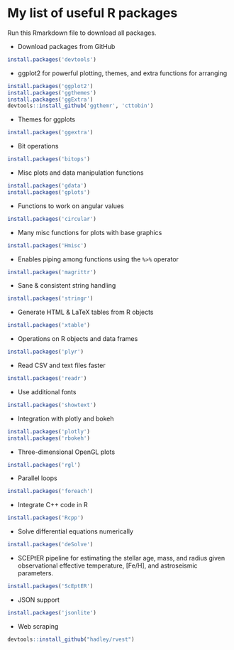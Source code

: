My list of useful R packages
============================

Run this Rmarkdown file to download all packages.

-   Download packages from GitHub

``` r
install.packages('devtools')
```

-   ggplot2 for powerful plotting, themes, and extra functions for arranging

``` r
install.packages('ggplot2')
install.packages('ggthemes')
install.packages('ggExtra')
devtools::install_github('ggthemr', 'cttobin')
```

-   Themes for ggplots

``` r
install.packages('ggextra')
```

-   Bit operations

``` r
install.packages('bitops')
```

-   Misc plots and data manipulation functions

``` r
install.packages('gdata')
install.packages('gplots')
```

-   Functions to work on angular values

``` r
install.packages('circular')
```

-   Many misc functions for plots with base graphics

``` r
install.packages('Hmisc')
```

-   Enables piping among functions using the `%>%` operator

``` r
install.packages('magrittr')
```

-   Sane & consistent string handling

``` r
install.packages('stringr')
```

-   Generate HTML & LaTeX tables from R objects

``` r
install.packages('xtable')
```

-   Operations on R objects and data frames

``` r
install.packages('plyr')
```

-   Read CSV and text files faster

``` r
install.packages('readr')
```

-   Use additional fonts

``` r
install.packages('showtext')
```

-   Integration with plotly and bokeh

``` r
install.packages('plotly')
install.packages('rbokeh')
```

-   Three-dimensional OpenGL plots

``` r
install.packages('rgl')
```

-   Parallel loops

``` r
install.packages('foreach')
```

-   Integrate C++ code in R

``` r
install.packages('Rcpp')
```

-   Solve differential equations numerically

``` r
install.packages('deSolve')
```

-   SCEPtER pipeline for estimating the stellar age, mass, and radius given observational effective temperature, [Fe/H], and astroseismic parameters.

``` r
install.packages('ScEptER')
```

-   JSON support

``` r
install.packages('jsonlite')
```

-   Web scraping

``` r
devtools::install_github("hadley/rvest")
```
